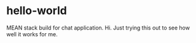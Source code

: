 # hello-world
MEAN stack build for chat application.
Hi. Just trying this out to see how well it works for me.
